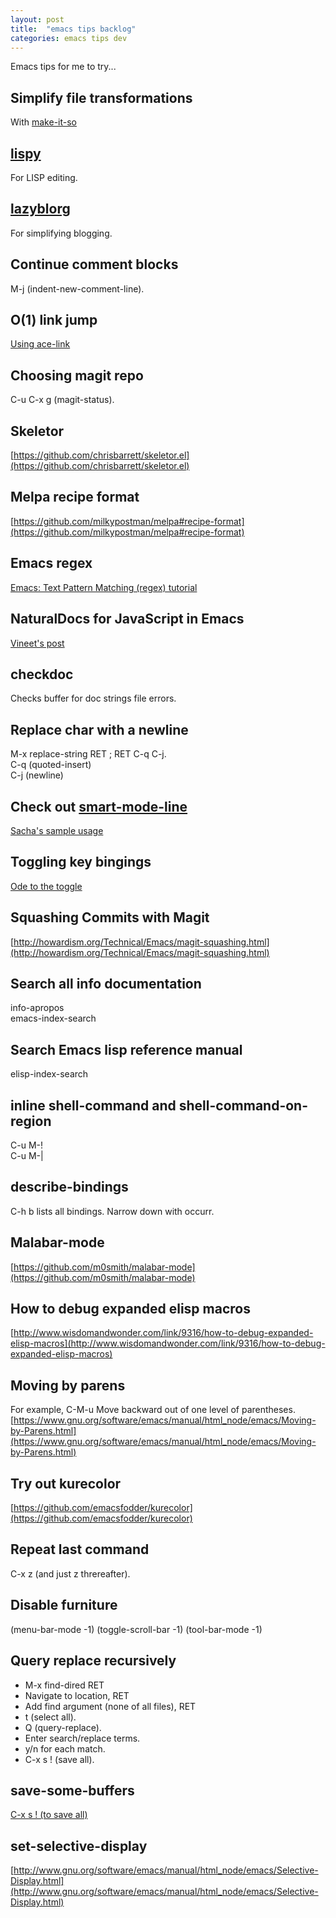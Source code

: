 ```yaml
---
layout: post
title:  "emacs tips backlog"
categories: emacs tips dev
---
```


Emacs tips for me to try...

## Simplify file transformations
With [make-it-so](https://github.com/abo-abo/make-it-so)

## [lispy](https://github.com/abo-abo/lispy)
For LISP editing.

## [lazyblorg](https://github.com/novoid/lazyblorg)
For simplifying blogging.

## Continue comment blocks
M-j (indent-new-comment-line).

## O(1) link jump
[Using ace-link](http://melpa.org/?utm_source=dlvr.it&utm_medium=twitter#/ace-link)

## Choosing magit repo
C-u C-x g (magit-status).

## Skeletor
[https://github.com/chrisbarrett/skeletor.el](https://github.com/chrisbarrett/skeletor.el)

## Melpa recipe format
[https://github.com/milkypostman/melpa#recipe-format](https://github.com/milkypostman/melpa#recipe-format)

## Emacs regex
[Emacs: Text Pattern Matching (regex) tutorial](http://ergoemacs.org/emacs/emacs_regex.html)

## NaturalDocs for JavaScript in Emacs
[Vineet's post](http://naiquevin.github.io/naturaldocs-for-javascript-in-emacs.html)

## checkdoc
Checks buffer for doc strings file errors.

## Replace char with a newline
M-x replace-string RET ; RET C-q C-j.  
C-q (quoted-insert)  
C-j (newline)  

## Check out [smart-mode-line](https://github.com/Bruce-Connor/smart-mode-line)
[Sacha's sample usage](http://pages.sachachua.com/.emacs.d/Sacha.html)

## Toggling key bingings
[Ode to the toggle](http://oremacs.com/2014/12/25/ode-to-toggle/)

## Squashing Commits with Magit
[http://howardism.org/Technical/Emacs/magit-squashing.html](http://howardism.org/Technical/Emacs/magit-squashing.html)

## Search all info documentation
info-apropos  
emacs-index-search  

## Search Emacs lisp reference manual
elisp-index-search

## inline shell-command and shell-command-on-region
C-u M-!  
C-u M-|  

## describe-bindings
C-h b lists all bindings. Narrow down with occurr.

## Malabar-mode
[https://github.com/m0smith/malabar-mode](https://github.com/m0smith/malabar-mode)

## How to debug expanded elisp macros
[http://www.wisdomandwonder.com/link/9316/how-to-debug-expanded-elisp-macros](http://www.wisdomandwonder.com/link/9316/how-to-debug-expanded-elisp-macros)

## Moving by parens
For example, C-M-u Move backward out of one level of parentheses.
[https://www.gnu.org/software/emacs/manual/html_node/emacs/Moving-by-Parens.html](https://www.gnu.org/software/emacs/manual/html_node/emacs/Moving-by-Parens.html)

## Try out kurecolor
[https://github.com/emacsfodder/kurecolor](https://github.com/emacsfodder/kurecolor)

## Repeat last command
C-x z (and just z threreafter).

## Disable furniture
(menu-bar-mode -1)
(toggle-scroll-bar -1)
(tool-bar-mode -1)

## Query replace recursively  

* M-x find-dired RET
* Navigate to location, RET
* Add find argument (none of all files), RET
* t (select all).
* Q (query-replace).
* Enter search/replace terms.
* y/n for each match.
* C-x s ! (save all).  
  

## save-some-buffers
[C-x s ! (to save all)](http://www.gnu.org/software/emacs/manual/html_node/emacs/Save-Commands.html)

## set-selective-display
[http://www.gnu.org/software/emacs/manual/html_node/emacs/Selective-Display.html](http://www.gnu.org/software/emacs/manual/html_node/emacs/Selective-Display.html)
